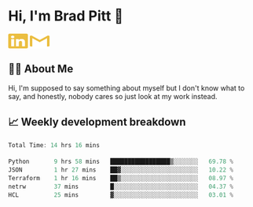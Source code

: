 # Hi, I'm Brad Pitt 👋


<a href="https://www.linkedin.com/in/mathias-mauraisin/" target="blank"><img align="center" src="./icons/linkedin.svg" alt="https://www.linkedin.com/in/mathias-mauraisin/" height="30" width="40" /></a>
<a href="mailto:mathias.mauraisin.pro@gmail.com" target="blank"><img align="center" src="./icons/gmail.svg" alt="redrew" height="30" width="40" /></a>




<!-- ![snap](images/Snap_dark.png?raw=true) -->
<!-- ![snap](images/Snap_dark_bg.png?raw=true) -->


<!-- [![My Skills](https://skillicons.dev/icons?i=c,cpp,html,css,js,ts,)](https://skillicons.dev) -->

## 🙋‍♂️&nbsp;About Me

Hi, I'm supposed to say something about myself but I don't know what to say, and honestly, nobody cares so just look at my work instead.

## 📈&nbsp;Weekly development breakdown

<!-- [![mamaurai's 42 stats](https://badge42.vercel.app/api/v2/cl1l4qz93000609l4yixitcl4/stats?cursusId=21&coalitionId=45)](https://github.com/JaeSeoKim/badge42) -->





<!--START_SECTION:waka-->

```rust
Total Time: 14 hrs 16 mins

Python       9 hrs 58 mins   █████████████████▒░░░░░░░   69.78 %
JSON         1 hr 27 mins    ██▓░░░░░░░░░░░░░░░░░░░░░░   10.22 %
Terraform    1 hr 16 mins    ██▒░░░░░░░░░░░░░░░░░░░░░░   08.97 %
netrw        37 mins         █░░░░░░░░░░░░░░░░░░░░░░░░   04.37 %
HCL          25 mins         ▓░░░░░░░░░░░░░░░░░░░░░░░░   03.01 %
```

<!--END_SECTION:waka-->


